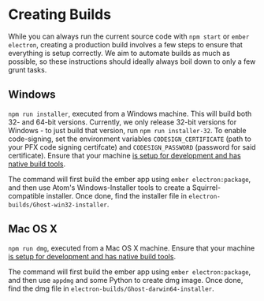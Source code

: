 # Creating Builds
While you can always run the current source code with `npm start` or `ember electron`, creating a production build involves a few steps to ensure that everything is setup correctly. We aim to automate builds as much as possible, so these instructions should ideally always boil down to only a few grunt tasks.

## Windows
`npm run installer`, executed from a Windows machine. This will build both 32- and 64-bit versions. Currently, we only release 32-bit versions for Windows - to just build that version, run `npm run installer-32`. To enable code-signing, set the environment variables `CODESIGN_CERTIFICATE` (path to your PFX code signing certifcate) and `CODESIGN_PASSWORD` (password for said certificate). Ensure that your machine [is setup for development and has native build tools](developer-environment.md).

The command will first build the ember app using `ember electron:package`, and then use Atom's Windows-Installer tools to create a Squirrel-compatible installer. Once done, find the installer file in `electron-builds/Ghost-win32-installer`.

## Mac OS X
`npm run dmg`, executed from a Mac OS X machine. Ensure that your machine [is setup for development and has native build tools](developer-environment.md). 

The command will first build the ember app using `ember electron:package`, and then use `appdmg` and some Python to create dmg image. Once done, find the dmg file in `electron-builds/Ghost-darwin64-installer`.